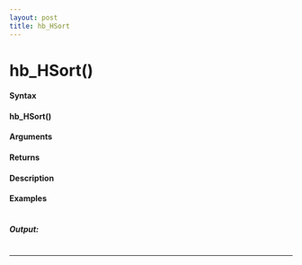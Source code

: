 ```yaml
---
layout: post
title: hb_HSort
---
```


# hb_HSort()


#### Syntax

#### hb_HSort()

#### Arguments

#### Returns

#### Description

#### Examples

```

```

##### Output:

```

```

---